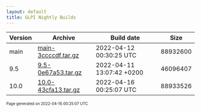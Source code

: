 ```yaml
---
layout: default
title: GLPI Nightly Builds
---
```


Version|Archive|Build date|Size
---|---|---|---
main|[main-3ccccdf.tar.gz](main-3ccccdf.tar.gz)|2022-04-12 00:30:25 UTC|88932600
9.5|[9.5-0e67a53.tar.gz](9.5-0e67a53.tar.gz)|2022-04-11 13:07:42 +0200|46096407
10.0|[10.0-43cfa13.tar.gz](10.0-43cfa13.tar.gz)|2022-04-16 00:25:07 UTC|88933526

<font size="1">Page generated on 2022-04-16 00:25:07 UTC</font>
